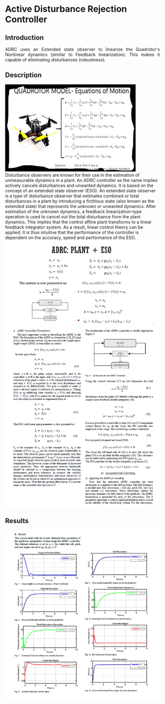 # Active Disturbance Rejection Controller

## Introduction  
<p style="text-align: justify"> ADRC uses an Extended state observer to linearize the Quadrotor's Nonlinear dynamics (similar to Feedback linearization). This makes it capable of eliminating disturbances (robustness).</p>


## Description  
![](InkedQuadModel425284_LI.jpg)  
Disturbance observers are known for their use in the estimation of unmeasurable dynamics in a plant. An ADRC controller as the name implies actively cancels disturbances and unwanted dynamics. It is based on the concept of an extended state observer (ESO). An extended state observer is a type of disturbance observer that estimates combined or total disturbances in a plant by introducing a fictitious state (also known as the extended state) that represents the unknown or unwanted dynamics. After estimation of the unknown dynamics, a feedback linearization-type operation is used to cancel out the total disturbance from the plant dynamics. This implies that the control affine plant transforms to a linear feedback integrator system. As a result, linear control theory can be applied. It is thus intuitive that the performance of the controller is dependent on the accuracy, speed and performance of the ESO.  
![](formula4.png)   
![](Figure2.PNG)  
  
  
## Results  
![](figure1.PNG)  
  
